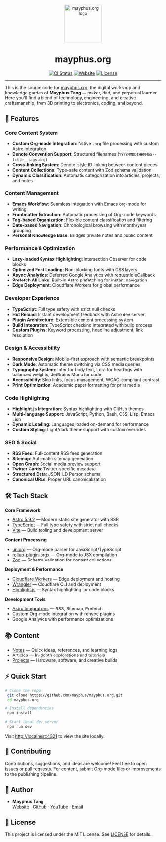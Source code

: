 <p align="center">
  <img src="https://mayphus.org/favicon.svg" alt="mayphus.org logo" width="120" />
</p>

<h1 align="center">mayphus.org</h1>

<p align="center">
  <a href="https://github.com/mayphus/mayphus.org/actions/workflows/ci.yml"><img src="https://github.com/mayphus/mayphus.org/actions/workflows/ci.yml/badge.svg" alt="CI Status"></a>
  <a href="https://mayphus.org/"><img src="https://img.shields.io/website?url=https%3A%2F%2Fmayphus.org" alt="Website"></a>
  <a href="https://github.com/mayphus/mayphus.org/blob/main/LICENSE"><img src="https://img.shields.io/github/license/mayphus/mayphus.org" alt="License"></a>
</p>

---

This is the source code for [mayphus.org](https://mayphus.org/), the digital workshop and knowledge garden of <strong>Mayphus Tang</strong> — maker, dad, and perpetual learner. Here you'll find a blend of technology, engineering, and creative craftsmanship, from 3D printing to electronics, coding, and beyond.

## 🚀 Features

### **Core Content System**
- **Custom Org-mode Integration**: Native `.org` file processing with custom Astro integration
- **Denote Convention Support**: Structured filenames (`YYYYMMDDTHHMMSS--title__tags.org`)
- **Cross-linking System**: Denote-style ID linking between content pieces
- **Content Collections**: Type-safe content with Zod schema validation
- **Dynamic Classification**: Automatic categorization into articles, projects, and notes

### **Content Management**
- **Emacs Workflow**: Seamless integration with Emacs org-mode for writing
- **Frontmatter Extraction**: Automatic processing of Org-mode keywords
- **Tag-based Organization**: Flexible content classification and filtering
- **Date-based Navigation**: Chronological browsing with month/year grouping
- **Personal Knowledge Base**: Bridges private notes and public content

### **Performance & Optimization**
- **Lazy-loaded Syntax Highlighting**: Intersection Observer for code blocks
- **Optimized Font Loading**: Non-blocking fonts with CSS layers
- **Async Analytics**: Deferred Google Analytics with requestIdleCallback
- **Prefetch All Links**: Built-in Astro prefetching for instant navigation
- **Edge Deployment**: Cloudflare Workers for global performance

### **Developer Experience**
- **TypeScript**: Full type safety with strict null checks
- **Hot Reload**: Instant development feedback with Astro dev server
- **Plugin Architecture**: Extensible content processing system
- **Build Integration**: TypeScript checking integrated with build process
- **Custom Plugins**: Keyword processing, headline adjustment, link resolution

### **Design & Accessibility**
- **Responsive Design**: Mobile-first approach with semantic breakpoints
- **Dark Mode**: Automatic theme switching via CSS media queries
 - **Typography System**: Inter for body text, Lora for headings with balanced weights, JetBrains Mono for code
- **Accessibility**: Skip links, focus management, WCAG-compliant contrast
- **Print Optimization**: Academic paper formatting for print media

### **Code Highlighting**
- **Highlight.js Integration**: Syntax highlighting with GitHub themes
- **Multi-language Support**: JavaScript, Python, Bash, CSS, Lisp, Emacs Lisp
- **Dynamic Loading**: Languages loaded on-demand for performance
- **Custom Styling**: Light/dark theme support with custom overrides

### **SEO & Social**
- **RSS Feed**: Full-content RSS feed generation
- **Sitemap**: Automatic sitemap generation
- **Open Graph**: Social media preview support
- **Twitter Cards**: Twitter-specific metadata
- **Structured Data**: JSON-LD Person schema
- **Canonical URLs**: Proper URL canonicalization

## 🛠️ Tech Stack

**Core Framework**
- [Astro 5.9.2](https://astro.build) — Modern static site generator with SSR
- [TypeScript](https://www.typescriptlang.org/) — Full type safety with strict null checks
- [Vite](https://vitejs.dev/) — Build tooling and development server

**Content Processing**
- [uniorg](https://github.com/rasendubi/uniorg) — Org-mode parser for JavaScript/TypeScript
- [rollup-plugin-orgx](https://www.npmjs.com/package/rollup-plugin-orgx) — Org-mode to JSX compilation
- [Zod](https://zod.dev/) — Schema validation for content collections

**Deployment & Performance**
- [Cloudflare Workers](https://workers.cloudflare.com/) — Edge deployment and hosting
- [Wrangler](https://developers.cloudflare.com/workers/wrangler/) — Cloudflare CLI and deployment
- [Highlight.js](https://highlightjs.org/) — Syntax highlighting for code blocks

**Development Tools**
- [Astro Integrations](https://docs.astro.build/en/guides/integrations-guide/) — RSS, Sitemap, Prefetch
- Custom Org-mode integration with rehype plugins
- Google Analytics with performance optimizations

## 📚 Content

- [Notes](https://mayphus.org/notes/) — Quick ideas, references, and learning logs
- [Articles](https://mayphus.org/articles/) — In-depth explorations and tutorials
- [Projects](https://mayphus.org/projects/) — Hardware, software, and creative builds

## ⚡ Quick Start

```bash
# Clone the repo
 git clone https://github.com/mayphus/mayphus.org.git
 cd mayphus.org

# Install dependencies
 npm install

# Start local dev server
 npm run dev
```

Visit [http://localhost:4321](http://localhost:4321) to view the site locally.

## 🤝 Contributing

Contributions, suggestions, and ideas are welcome! Feel free to open issues or pull requests. For content, submit Org-mode files or improvements to the publishing pipeline.

## 👤 Author

- **Mayphus Tang**  
  [Website](https://mayphus.org) · [GitHub](https://github.com/mayphus) · [YouTube](https://youtube.com/@mayphustang) · [Email](mailto:tangmeifa@gmail.com)

## 📝 License

This project is licensed under the MIT License. See [LICENSE](LICENSE) for details.
